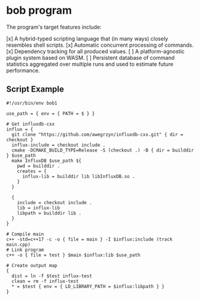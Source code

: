 # bob program

The program's target features include:

[x] A hybrid-typed scripting language that (in many ways) closely resembles
shell scripts.
[x] Automatic concurrent processing of commands.
[x] Dependency tracking for all produced values.
[ ] A platform-agnostic plugin system based on WASM.
[ ] Persistent database of command statistics aggregated over multiple runs and
used to estimate future performance.

## Script Example

```
#!/usr/bin/env bob1

use_path = { env = { PATH = $ } }

# Get influxdb-cxx
influx = {
  git clone "https://github.com/awegrzyn/influxdb-cxx.git" { dir = checkout }
  influx-include = checkout include .
  cmake -DCMAKE_BUILD_TYPE=Release -S (checkout .) -B { dir = builddir } $use_path
  make InfluxDB $use_path ${
    pwd = builddir .
    creates = {
      influx-lib = builddir lib libInfluxDB.so .
    }
  }

  {
    include = checkout include .
    lib = influx-lib
    libpath = builddir lib .
  }
}

# Compile main
c++ -std=c++17 -c -o { file = main } -I $influx:include (track main.cpp)
# Link program
c++ -o { file = test } $main $influx:lib $use_path

# Create output map
{
  dist = ln -f $test influx-test
  clean = rm -f influx-test
  * = $test { env = { LD_LIBRARY_PATH = $influx:libpath } }
}
```
